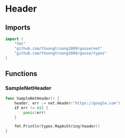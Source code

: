 # Header

## Imports

```go
import (
	"fmt"
	"github.com/thuongtruong1009/gouse/net"
	"github.com/thuongtruong1009/gouse/types"
)
```
## Functions


### SampleNetHeader

```go
func SampleNetHeader() {
	header, err := net.Header("https://google.com")
	if err != nil {
		panic(err)
	}

	fmt.Println(types.MapAsString(header))
}
```
